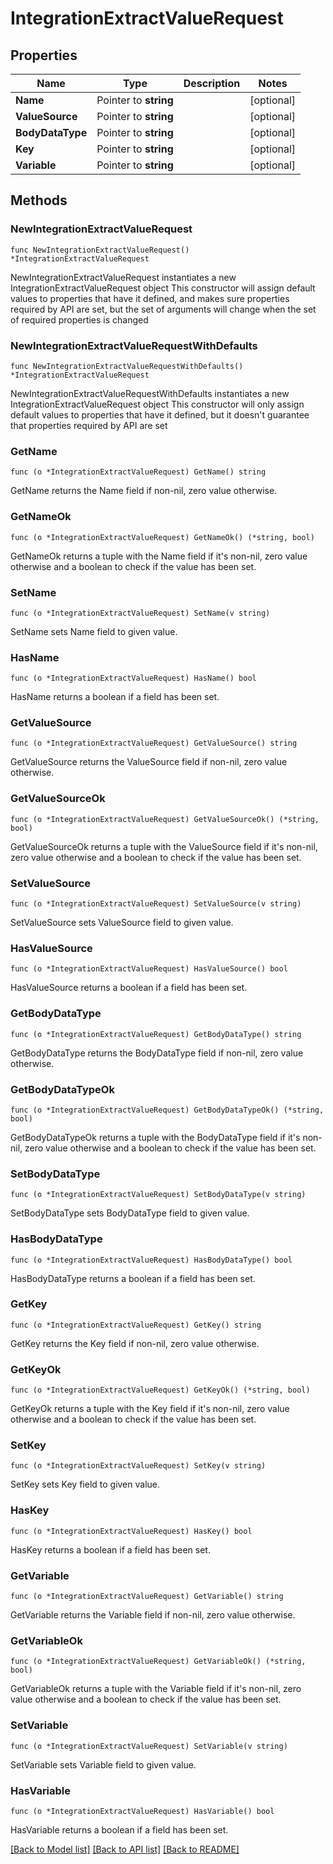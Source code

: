 # IntegrationExtractValueRequest

## Properties

Name | Type | Description | Notes
------------ | ------------- | ------------- | -------------
**Name** | Pointer to **string** |  | [optional] 
**ValueSource** | Pointer to **string** |  | [optional] 
**BodyDataType** | Pointer to **string** |  | [optional] 
**Key** | Pointer to **string** |  | [optional] 
**Variable** | Pointer to **string** |  | [optional] 

## Methods

### NewIntegrationExtractValueRequest

`func NewIntegrationExtractValueRequest() *IntegrationExtractValueRequest`

NewIntegrationExtractValueRequest instantiates a new IntegrationExtractValueRequest object
This constructor will assign default values to properties that have it defined,
and makes sure properties required by API are set, but the set of arguments
will change when the set of required properties is changed

### NewIntegrationExtractValueRequestWithDefaults

`func NewIntegrationExtractValueRequestWithDefaults() *IntegrationExtractValueRequest`

NewIntegrationExtractValueRequestWithDefaults instantiates a new IntegrationExtractValueRequest object
This constructor will only assign default values to properties that have it defined,
but it doesn't guarantee that properties required by API are set

### GetName

`func (o *IntegrationExtractValueRequest) GetName() string`

GetName returns the Name field if non-nil, zero value otherwise.

### GetNameOk

`func (o *IntegrationExtractValueRequest) GetNameOk() (*string, bool)`

GetNameOk returns a tuple with the Name field if it's non-nil, zero value otherwise
and a boolean to check if the value has been set.

### SetName

`func (o *IntegrationExtractValueRequest) SetName(v string)`

SetName sets Name field to given value.

### HasName

`func (o *IntegrationExtractValueRequest) HasName() bool`

HasName returns a boolean if a field has been set.

### GetValueSource

`func (o *IntegrationExtractValueRequest) GetValueSource() string`

GetValueSource returns the ValueSource field if non-nil, zero value otherwise.

### GetValueSourceOk

`func (o *IntegrationExtractValueRequest) GetValueSourceOk() (*string, bool)`

GetValueSourceOk returns a tuple with the ValueSource field if it's non-nil, zero value otherwise
and a boolean to check if the value has been set.

### SetValueSource

`func (o *IntegrationExtractValueRequest) SetValueSource(v string)`

SetValueSource sets ValueSource field to given value.

### HasValueSource

`func (o *IntegrationExtractValueRequest) HasValueSource() bool`

HasValueSource returns a boolean if a field has been set.

### GetBodyDataType

`func (o *IntegrationExtractValueRequest) GetBodyDataType() string`

GetBodyDataType returns the BodyDataType field if non-nil, zero value otherwise.

### GetBodyDataTypeOk

`func (o *IntegrationExtractValueRequest) GetBodyDataTypeOk() (*string, bool)`

GetBodyDataTypeOk returns a tuple with the BodyDataType field if it's non-nil, zero value otherwise
and a boolean to check if the value has been set.

### SetBodyDataType

`func (o *IntegrationExtractValueRequest) SetBodyDataType(v string)`

SetBodyDataType sets BodyDataType field to given value.

### HasBodyDataType

`func (o *IntegrationExtractValueRequest) HasBodyDataType() bool`

HasBodyDataType returns a boolean if a field has been set.

### GetKey

`func (o *IntegrationExtractValueRequest) GetKey() string`

GetKey returns the Key field if non-nil, zero value otherwise.

### GetKeyOk

`func (o *IntegrationExtractValueRequest) GetKeyOk() (*string, bool)`

GetKeyOk returns a tuple with the Key field if it's non-nil, zero value otherwise
and a boolean to check if the value has been set.

### SetKey

`func (o *IntegrationExtractValueRequest) SetKey(v string)`

SetKey sets Key field to given value.

### HasKey

`func (o *IntegrationExtractValueRequest) HasKey() bool`

HasKey returns a boolean if a field has been set.

### GetVariable

`func (o *IntegrationExtractValueRequest) GetVariable() string`

GetVariable returns the Variable field if non-nil, zero value otherwise.

### GetVariableOk

`func (o *IntegrationExtractValueRequest) GetVariableOk() (*string, bool)`

GetVariableOk returns a tuple with the Variable field if it's non-nil, zero value otherwise
and a boolean to check if the value has been set.

### SetVariable

`func (o *IntegrationExtractValueRequest) SetVariable(v string)`

SetVariable sets Variable field to given value.

### HasVariable

`func (o *IntegrationExtractValueRequest) HasVariable() bool`

HasVariable returns a boolean if a field has been set.


[[Back to Model list]](../README.md#documentation-for-models) [[Back to API list]](../README.md#documentation-for-api-endpoints) [[Back to README]](../README.md)


